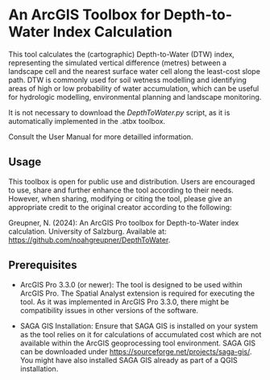 # An ArcGIS Toolbox for Depth-to-Water Index Calculation
This tool calculates the (cartographic) Depth-to-Water (DTW) index, representing the simulated vertical difference (metres) between a landscape cell and the nearest surface water cell along the least-cost slope path. DTW is commonly used for soil wetness modelling and identifying areas of high or low probability of water accumulation, which can be useful for hydrologic modelling, environmental planning and landscape monitoring. 

It is not necessary to download the *DepthToWater.py* script, as it is automatically implemented in the .atbx toolbox.

Consult the User Manual for more detailled information.


## Usage
This toolbox is open for public use and distribution. Users are encouraged to use, share and further enhance the tool according to their needs. However, when sharing, modifying or citing the tool, please give an appropriate credit to the original creator according to the following:

Greupner, N. (2024): An ArcGIS Pro toolbox for Depth-to-Water index calculation. University of Salzburg. Available at: https://github.com/noahgreupner/DepthToWater.  

## Prerequisites 
- ArcGIS Pro 3.3.0 (or newer): The tool is designed to be used within ArcGIS Pro. The Spatial Analyst extension is required for executing the tool. As it was implemented in ArcGIS Pro 3.3.0, there might be compatibility issues in other versions of the software.

- SAGA GIS Installation: Ensure that SAGA GIS is installed on your system as the tool relies on it for calculations of accumulated cost which are not available within the ArcGIS geoprocessing tool environment. SAGA GIS can be downloaded under https://sourceforge.net/projects/saga-gis/. You might have also installed SAGA GIS already as part of a QGIS installation.






